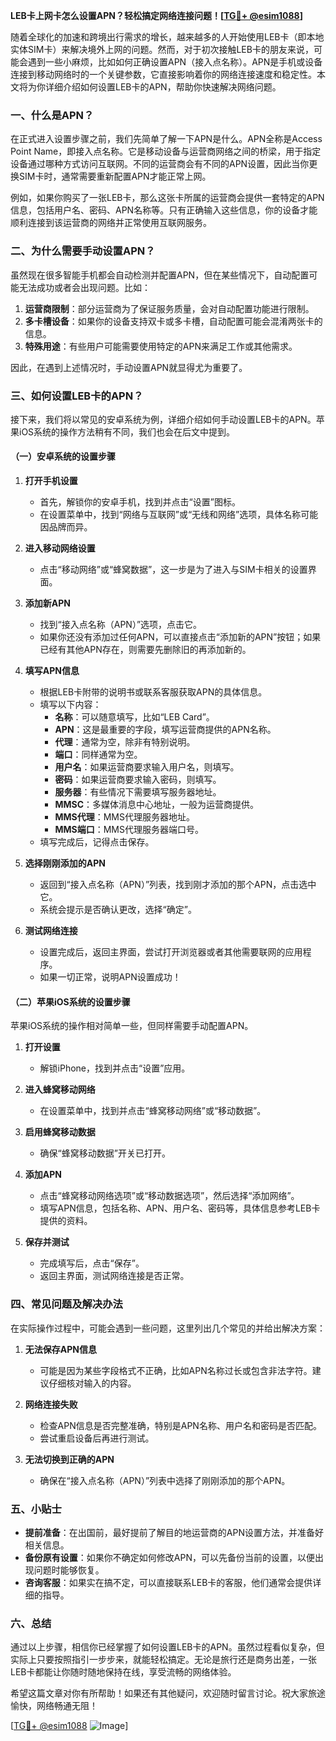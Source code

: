 **LEB卡上网卡怎么设置APN？轻松搞定网络连接问题！[[TG💪+ @esim1088](https://t.me/s/esim1088)]**

随着全球化的加速和跨境出行需求的增长，越来越多的人开始使用LEB卡（即本地实体SIM卡）来解决境外上网的问题。然而，对于初次接触LEB卡的朋友来说，可能会遇到一些小麻烦，比如如何正确设置APN（接入点名称）。APN是手机或设备连接到移动网络时的一个关键参数，它直接影响着你的网络连接速度和稳定性。本文将为你详细介绍如何设置LEB卡的APN，帮助你快速解决网络问题。

### 一、什么是APN？

在正式进入设置步骤之前，我们先简单了解一下APN是什么。APN全称是Access Point Name，即接入点名称。它是移动设备与运营商网络之间的桥梁，用于指定设备通过哪种方式访问互联网。不同的运营商会有不同的APN设置，因此当你更换SIM卡时，通常需要重新配置APN才能正常上网。

例如，如果你购买了一张LEB卡，那么这张卡所属的运营商会提供一套特定的APN信息，包括用户名、密码、APN名称等。只有正确输入这些信息，你的设备才能顺利连接到该运营商的网络并正常使用互联网服务。

### 二、为什么需要手动设置APN？

虽然现在很多智能手机都会自动检测并配置APN，但在某些情况下，自动配置可能无法成功或者会出现问题。比如：

1. **运营商限制**：部分运营商为了保证服务质量，会对自动配置功能进行限制。
2. **多卡槽设备**：如果你的设备支持双卡或多卡槽，自动配置可能会混淆两张卡的信息。
3. **特殊用途**：有些用户可能需要使用特定的APN来满足工作或其他需求。

因此，在遇到上述情况时，手动设置APN就显得尤为重要了。

### 三、如何设置LEB卡的APN？

接下来，我们将以常见的安卓系统为例，详细介绍如何手动设置LEB卡的APN。苹果iOS系统的操作方法稍有不同，我们也会在后文中提到。

#### （一）安卓系统的设置步骤

1. **打开手机设置**
   - 首先，解锁你的安卓手机，找到并点击“设置”图标。
   - 在设置菜单中，找到“网络与互联网”或“无线和网络”选项，具体名称可能因品牌而异。

2. **进入移动网络设置**
   - 点击“移动网络”或“蜂窝数据”，这一步是为了进入与SIM卡相关的设置界面。

3. **添加新APN**
   - 找到“接入点名称（APN）”选项，点击它。
   - 如果你还没有添加过任何APN，可以直接点击“添加新的APN”按钮；如果已经有其他APN存在，则需要先删除旧的再添加新的。

4. **填写APN信息**
   - 根据LEB卡附带的说明书或联系客服获取APN的具体信息。
   - 填写以下内容：
     - **名称**：可以随意填写，比如“LEB Card”。
     - **APN**：这是最重要的字段，填写运营商提供的APN名称。
     - **代理**：通常为空，除非有特别说明。
     - **端口**：同样通常为空。
     - **用户名**：如果运营商要求输入用户名，则填写。
     - **密码**：如果运营商要求输入密码，则填写。
     - **服务器**：有些情况下需要填写服务器地址。
     - **MMSC**：多媒体消息中心地址，一般为运营商提供。
     - **MMS代理**：MMS代理服务器地址。
     - **MMS端口**：MMS代理服务器端口号。
   - 填写完成后，记得点击保存。

5. **选择刚刚添加的APN**
   - 返回到“接入点名称（APN）”列表，找到刚才添加的那个APN，点击选中它。
   - 系统会提示是否确认更改，选择“确定”。

6. **测试网络连接**
   - 设置完成后，返回主界面，尝试打开浏览器或者其他需要联网的应用程序。
   - 如果一切正常，说明APN设置成功！

#### （二）苹果iOS系统的设置步骤

苹果iOS系统的操作相对简单一些，但同样需要手动配置APN。

1. **打开设置**
   - 解锁iPhone，找到并点击“设置”应用。

2. **进入蜂窝移动网络**
   - 在设置菜单中，找到并点击“蜂窝移动网络”或“移动数据”。

3. **启用蜂窝移动数据**
   - 确保“蜂窝移动数据”开关已打开。

4. **添加APN**
   - 点击“蜂窝移动网络选项”或“移动数据选项”，然后选择“添加网络”。
   - 填写APN信息，包括名称、APN、用户名、密码等，具体信息参考LEB卡提供的资料。

5. **保存并测试**
   - 完成填写后，点击“保存”。
   - 返回主界面，测试网络连接是否正常。

### 四、常见问题及解决办法

在实际操作过程中，可能会遇到一些问题，这里列出几个常见的并给出解决方案：

1. **无法保存APN信息**
   - 可能是因为某些字段格式不正确，比如APN名称过长或包含非法字符。建议仔细核对输入的内容。

2. **网络连接失败**
   - 检查APN信息是否完整准确，特别是APN名称、用户名和密码是否匹配。
   - 尝试重启设备后再进行测试。

3. **无法切换到正确的APN**
   - 确保在“接入点名称（APN）”列表中选择了刚刚添加的那个APN。

### 五、小贴士

- **提前准备**：在出国前，最好提前了解目的地运营商的APN设置方法，并准备好相关信息。
- **备份原有设置**：如果你不确定如何修改APN，可以先备份当前的设置，以便出现问题时能够恢复。
- **咨询客服**：如果实在搞不定，可以直接联系LEB卡的客服，他们通常会提供详细的指导。

### 六、总结

通过以上步骤，相信你已经掌握了如何设置LEB卡的APN。虽然过程看似复杂，但实际上只要按照指引一步步来，就能轻松搞定。无论是旅行还是商务出差，一张LEB卡都能让你随时随地保持在线，享受流畅的网络体验。

希望这篇文章对你有所帮助！如果还有其他疑问，欢迎随时留言讨论。祝大家旅途愉快，网络畅通无阻！

[[TG💪+ @esim1088](https://t.me/s/esim1088) ![Image](https://i.postimg.cc/4NQfJmqS/Snipaste-2025-05-13-00-14-12.png)]